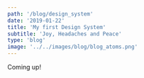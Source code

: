 ```yaml
---
path: '/blog/design_system'
date: '2019-01-22'
title: 'My first Design System'
subtitle: 'Joy, Headaches and Peace'
type: 'blog'
image: '../../images/blog/blog_atoms.png'
---
```


Coming up!
